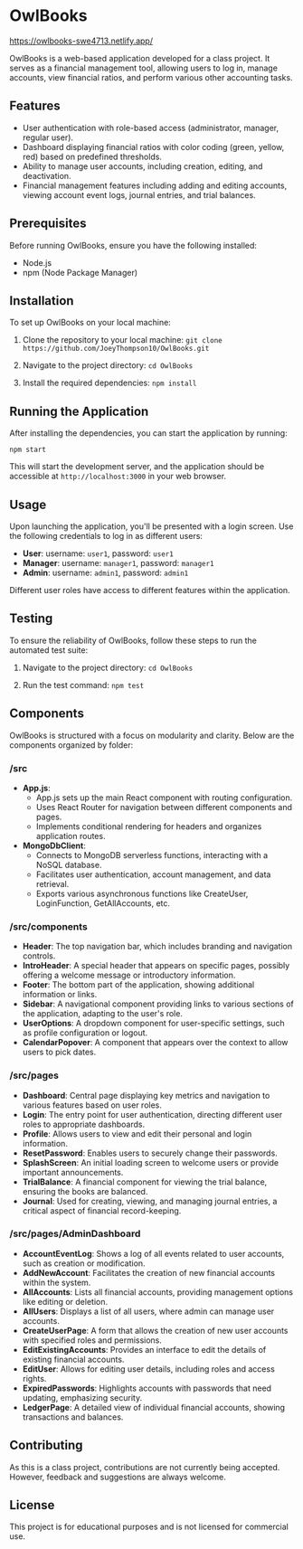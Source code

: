 # OwlBooks

https://owlbooks-swe4713.netlify.app/

OwlBooks is a web-based application developed for a class project. It serves as a financial management tool, allowing users to log in, manage accounts, view financial ratios, and perform various other accounting tasks.

## Features

- User authentication with role-based access (administrator, manager, regular user).
- Dashboard displaying financial ratios with color coding (green, yellow, red) based on predefined thresholds.
- Ability to manage user accounts, including creation, editing, and deactivation.
- Financial management features including adding and editing accounts, viewing account event logs, journal entries, and trial balances.

## Prerequisites

Before running OwlBooks, ensure you have the following installed:
- Node.js
- npm (Node Package Manager)

## Installation

To set up OwlBooks on your local machine:

1. Clone the repository to your local machine:
```git clone https://github.com/JoeyThompson10/OwlBooks.git```

2. Navigate to the project directory:
```cd OwlBooks```

3. Install the required dependencies:
```npm install```

## Running the Application

After installing the dependencies, you can start the application by running:

```npm start```

This will start the development server, and the application should be accessible at `http://localhost:3000` in your web browser.

## Usage

Upon launching the application, you'll be presented with a login screen. Use the following credentials to log in as different users:

- **User**: username: `user1`, password: `user1`
- **Manager**: username: `manager1`, password: `manager1`
- **Admin**: username: `admin1`, password: `admin1`

Different user roles have access to different features within the application.

## Testing

To ensure the reliability of OwlBooks, follow these steps to run the automated test suite:

1. Navigate to the project directory:
```cd OwlBooks```

2. Run the test command:
```npm test```

## Components

OwlBooks is structured with a focus on modularity and clarity. Below are the components organized by folder:

### /src
- **App.js**:
  - App.js sets up the main React component with routing configuration.
  - Uses React Router for navigation between different components and pages.
  - Implements conditional rendering for headers and organizes application routes.
- **MongoDbClient**:
  - Connects to MongoDB serverless functions, interacting with a NoSQL database.
  - Facilitates user authentication, account management, and data retrieval.
  - Exports various asynchronous functions like CreateUser, LoginFunction, GetAllAccounts, etc.

### /src/components
- **Header**: The top navigation bar, which includes branding and navigation controls.
- **IntroHeader**: A special header that appears on specific pages, possibly offering a welcome message or introductory information.
- **Footer**: The bottom part of the application, showing additional information or links.
- **Sidebar**: A navigational component providing links to various sections of the application, adapting to the user's role.
- **UserOptions**: A dropdown component for user-specific settings, such as profile configuration or logout.
- **CalendarPopover**: A component that appears over the context to allow users to pick dates.

### /src/pages
- **Dashboard**: Central page displaying key metrics and navigation to various features based on user roles.
- **Login**: The entry point for user authentication, directing different user roles to appropriate dashboards.
- **Profile**: Allows users to view and edit their personal and login information.
- **ResetPassword**: Enables users to securely change their passwords.
- **SplashScreen**: An initial loading screen to welcome users or provide important announcements.
- **TrialBalance**: A financial component for viewing the trial balance, ensuring the books are balanced.
- **Journal**: Used for creating, viewing, and managing journal entries, a critical aspect of financial record-keeping.

### /src/pages/AdminDashboard
- **AccountEventLog**: Shows a log of all events related to user accounts, such as creation or modification.
- **AddNewAccount**: Facilitates the creation of new financial accounts within the system.
- **AllAccounts**: Lists all financial accounts, providing management options like editing or deletion.
- **AllUsers**: Displays a list of all users, where admin can manage user accounts.
- **CreateUserPage**: A form that allows the creation of new user accounts with specified roles and permissions.
- **EditExistingAccounts**: Provides an interface to edit the details of existing financial accounts.
- **EditUser**: Allows for editing user details, including roles and access rights.
- **ExpiredPasswords**: Highlights accounts with passwords that need updating, emphasizing security.
- **LedgerPage**: A detailed view of individual financial accounts, showing transactions and balances.

## Contributing

As this is a class project, contributions are not currently being accepted. However, feedback and suggestions are always welcome.

## License

This project is for educational purposes and is not licensed for commercial use.